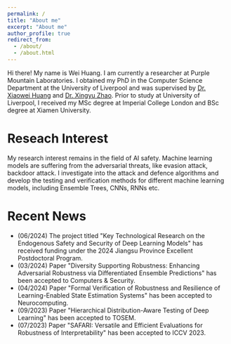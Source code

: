 ```yaml
---
permalink: /
title: "About me"
excerpt: "About me"
author_profile: true
redirect_from: 
  - /about/
  - /about.html
---
```


Hi there! My name is Wei Huang. I am currently a researcher at Purple Mountain Laboratories. I obtained my PhD in the Computer Science Department at the University of Liverpool and was supervised by [Dr. Xiaowei Huang](https://cgi.csc.liv.ac.uk/~xiaowei/) and [Dr. Xingyu Zhao](https://www.xzhao.me/). Prior to study at University of Liverpool, I received my MSc degree at Imperial College London and BSc degree at Xiamen University.


Reseach Interest
======
My research interest remains in the field of AI safety. Machine learning models are suffering from the adversarial threats, like evasion attack, backdoor attack. I investigate into the attack and defence algorithms and develop the testing and verification methods for different machine learning models, including Ensemble Trees, CNNs, RNNs etc.  

Recent News
======
- (06/2024)  The project titled "Key Technological Research on the Endogenous Safety and Security of Deep Learning Models" has received funding under the 2024 Jiangsu Province Excellent Postdoctoral Program. 
- (03/2024)  Paper "Diversity Supporting Robustness: Enhancing Adversarial Robustness via Differentiated Ensemble Predictions" has been accepted to Computers & Security. 
- (04/2024)  Paper "Formal Verification of Robustness and Resilience of Learning-Enabled State Estimation Systems" has been accepted to Neurocomputing. 
- (09/2023)  Paper "Hierarchical Distribution-Aware Testing of Deep Learning" has been accepted to TOSEM. 
- (07/2023)  Paper "SAFARI: Versatile and Efficient Evaluations for Robustness of Interpretability" has been accepted to ICCV 2023.
